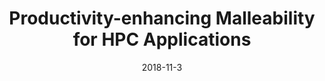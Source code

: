 ---
title: "Productivity-enhancing Malleability for HPC Applications"
collection: talks
permalink: /talks/2018-11-3-Productivity-enhancing-Malleability-for-HPC-Applications
type: "workshop"
location: "Limassol, Cyprus"
date: 2018-11-3
venue: 'ACM Student Research Competition -- PACT18'
url: 'http://www.pactconf.org/acm-src.php'
---